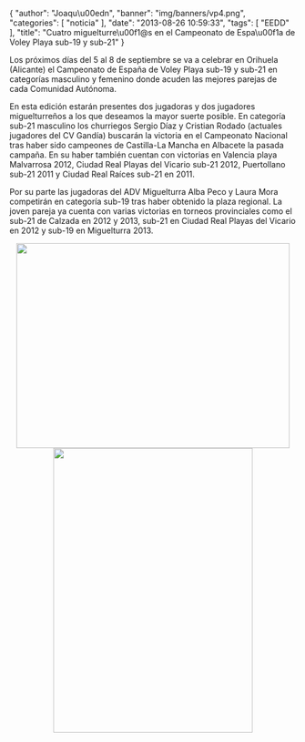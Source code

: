 {
  "author": "Joaqu\u00edn", 
  "banner": "img/banners/vp4.png", 
  "categories": [
    "noticia"
  ], 
  "date": "2013-08-26 10:59:33", 
  "tags": [
    "EEDD"
  ], 
  "title": "Cuatro miguelturre\u00f1@s en el Campeonato de Espa\u00f1a de Voley Playa sub-19 y sub-21"
}

Los próximos días del 5 al 8 de septiembre se va a celebrar en Orihuela (Alicante) el Campeonato de España de Voley Playa sub-19 y sub-21 en categorías masculino y femenino donde acuden las mejores parejas de cada Comunidad Autónoma.

En esta edición estarán presentes dos jugadoras y dos jugadores miguelturreños a los que deseamos la mayor suerte posible. En categoría  sub-21 masculino los churriegos Sergio Díaz y Cristian Rodado (actuales jugadores del CV Gandía) buscarán la victoria en el Campeonato Nacional tras haber sido campeones de Castilla-La Mancha en Albacete la pasada campaña. En su haber también cuentan con victorias en Valencia playa Malvarrosa 2012, Ciudad Real Playas del Vicario sub-21 2012, Puertollano sub-21 2011 y Ciudad Real Raíces sub-21 en 2011.

Por su parte las jugadoras del ADV Miguelturra Alba Peco y Laura Mora competirán en categoría sub-19 tras haber obtenido la plaza regional. La joven pareja ya cuenta con varias victorias en torneos provinciales como el sub-21 de Calzada en 2012 y 2013, sub-21 en Ciudad Real Playas del Vicario en 2012 y sub-19 en Miguelturra 2013. 

<center>
<img src="http://www.advmiguelturra.org/drupal/sites/default/files/vp3.png" height="360" width="480"/> </center>

<center>
<img src="http://www.advmiguelturra.org/drupal/sites/default/files/vp4.png" height="500" width="350"/> </center>


